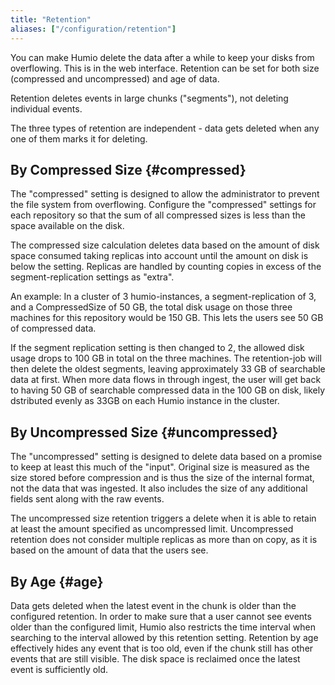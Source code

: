 ```yaml
---
title: "Retention"
aliases: ["/configuration/retention"]
---
```


You can make Humio delete the data after a while to keep your disks from overflowing.
This is in the web interface. Retention can be set for both size (compressed and uncompressed) and age of data.

Retention deletes events in large chunks ("segments"), not deleting individual events.

The three types of retention are independent - data gets deleted when any one of them marks it for deleting.

## By Compressed Size {#compressed}

The "compressed" setting is designed to allow the administrator to prevent the file system from overflowing.
Configure the "compressed" settings for each repository so that the sum of all compressed sizes is less than the space available on the disk.

The compressed size calculation deletes data based on the amount of disk space consumed taking replicas into account
until the amount on disk is below the setting. Replicas are handled by counting copies in excess of the segment-replication settings as "extra".

An example: In a cluster of 3 humio-instances, a segment-replication of 3, and a CompressedSize of 50 GB,
the total disk usage on those three machines for this repository would be 150 GB. This lets the users see 50 GB of compressed data.

If the segment replication setting is then changed to 2, the allowed disk usage drops to 100 GB in total on the three machines.
The retention-job will then delete the oldest segments, leaving approximately 33 GB of searchable data at first.
When more data flows in through ingest, the user will get back to having 50 GB of searchable compressed data in the 100 GB on disk,
likely dstributed evenly as 33GB on each Humio instance in the cluster.

## By Uncompressed Size {#uncompressed}

The "uncompressed" setting is designed to delete data based on a promise to keep at least this much of the "input".
Original size is measured as the size stored before compression and is thus the size of the internal format,
not the data that was ingested. It also includes the size of any additional fields sent along with the raw events.

The uncompressed size retention triggers a delete when it is able to retain at least the amount specified as uncompressed limit.
Uncompressed retention does not consider multiple replicas as more than on copy, as it is based on the amount of data that the users see.

## By Age {#age}

Data gets deleted when the latest event in the chunk is older than the configured retention.
In order to make sure that a user cannot see events older than the configured limit, Humio also restricts the time interval when searching to
the interval allowed by this retention setting. Retention by age effectively hides any event that is too old, even if the chunk still has other events that are still visible. The disk space is reclaimed once the latest event is sufficiently old.

